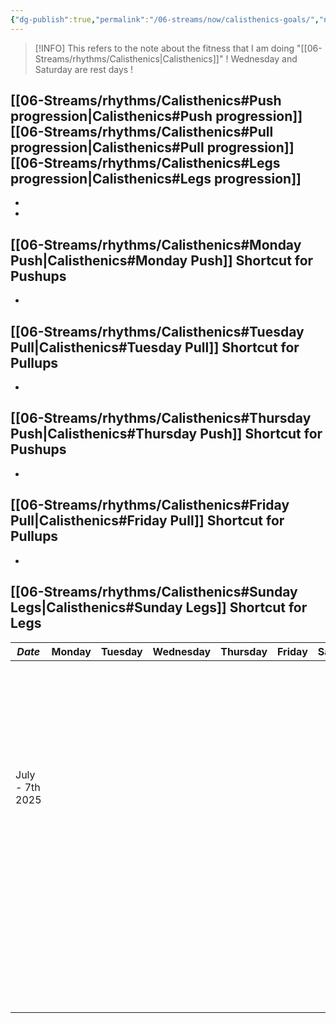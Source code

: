 ```yaml
---
{"dg-publish":true,"permalink":"/06-streams/now/calisthenics-goals/","noteIcon":"","created":"2025-09-07T11:53:33.426+02:00","updated":"2025-09-07T21:08:44.440+02:00"}
---
```



>[!INFO]
>This refers to the note about the fitness that I am doing "[[06-Streams/rhythms/Calisthenics\|Calisthenics]]"
>! Wednesday and Saturday are rest days !

[[06-Streams/rhythms/Calisthenics#Push progression\|Calisthenics#Push progression]][[06-Streams/rhythms/Calisthenics#Pull progression\|Calisthenics#Pull progression]][[06-Streams/rhythms/Calisthenics#Legs progression\|Calisthenics#Legs progression]]
-
-
-
[[06-Streams/rhythms/Calisthenics#Monday Push\|Calisthenics#Monday Push]] Shortcut for Pushups
-
-
[[06-Streams/rhythms/Calisthenics#Tuesday Pull\|Calisthenics#Tuesday Pull]] Shortcut for Pullups
-
-
[[06-Streams/rhythms/Calisthenics#Thursday Push\|Calisthenics#Thursday Push]] Shortcut for Pushups
-
-
[[06-Streams/rhythms/Calisthenics#Friday Pull\|Calisthenics#Friday Pull]] Shortcut for Pullups
-
-
[[06-Streams/rhythms/Calisthenics#Sunday Legs\|Calisthenics#Sunday Legs]] Shortcut for Legs
-


| *Date*          | Monday | Tuesday | Wednesday | Thursday | Friday | Saturday | Sunday                                                                                                                                   |
| --------------- | ------ | ------- | --------- | -------- | ------ | -------- | ---------------------------------------------------------------------------------------------------------------------------------------- |
| July - 7th 2025 |        |         |           |          |        |          | Set 1 Done hand assisted<br>Set 2 Done hand assisted<br>Set 3 Done hand assisted<br>Set 4 Done hand assisted<br>Set 5 = 16<br>Set 6 = 12 |
|                 |        |         |           |          |        |          |                                                                                                                                          |
|                 |        |         |           |          |        |          |                                                                                                                                          |
|                 |        |         |           |          |        |          |                                                                                                                                          |
|                 |        |         |           |          |        |          |                                                                                                                                          |
|                 |        |         |           |          |        |          |                                                                                                                                          |
|                 |        |         |           |          |        |          |                                                                                                                                          |
|                 |        |         |           |          |        |          |                                                                                                                                          |
|                 |        |         |           |          |        |          |                                                                                                                                          |
|                 |        |         |           |          |        |          |                                                                                                                                          |
|                 |        |         |           |          |        |          |                                                                                                                                          |
|                 |        |         |           |          |        |          |                                                                                                                                          |
|                 |        |         |           |          |        |          |                                                                                                                                          |
|                 |        |         |           |          |        |          |                                                                                                                                          |
|                 |        |         |           |          |        |          |                                                                                                                                          |
|                 |        |         |           |          |        |          |                                                                                                                                          |
|                 |        |         |           |          |        |          |                                                                                                                                          |
|                 |        |         |           |          |        |          |                                                                                                                                          |
|                 |        |         |           |          |        |          |                                                                                                                                          |
|                 |        |         |           |          |        |          |                                                                                                                                          |
|                 |        |         |           |          |        |          |                                                                                                                                          |
|                 |        |         |           |          |        |          |                                                                                                                                          |
|                 |        |         |           |          |        |          |                                                                                                                                          |
|                 |        |         |           |          |        |          |                                                                                                                                          |
|                 |        |         |           |          |        |          |                                                                                                                                          |
|                 |        |         |           |          |        |          |                                                                                                                                          |
|                 |        |         |           |          |        |          |                                                                                                                                          |




































